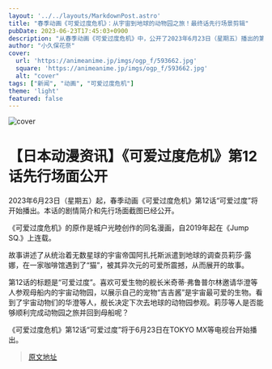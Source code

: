 ```yaml
---
layout: '../../layouts/MarkdownPost.astro'
title: "春季动画《可爱过度危机》：从宇宙到地球的动物园之旅！最终话先行场景剪辑"
pubDate: 2023-06-23T17:45:03+0900
description: "从春季动画《可爱过度危机》中，公开了2023年6月23日（星期五）播出的第12集“可爱过度”的剧情梗概和先行场景剪辑。"
author: "小久保花奈"
cover:
  url: 'https://animeanime.jp/imgs/ogp_f/593662.jpg'
  square: 'https://animeanime.jp/imgs/ogp_f/593662.jpg'
  alt: "cover"
tags: ["新闻", "动画", "可爱过度危机"]
theme: 'light'
featured: false
---
```


![cover](https://animeanime.jp/imgs/ogp_f/593662.jpg)

# 【日本动漫资讯】《可爱过度危机》第12话先行场面公开

2023年6月23日（星期五）起，春季动画《可爱过度危机》第12话“可爱过度”将开始播出。本话的剧情简介和先行场面截图已经公开。

《可爱过度危机》的原作是城户光睦创作的同名漫画，自2019年起在《Jump SQ.》上连载。

故事讲述了从统治着无数星球的宇宙帝国阿扎托斯派遣到地球的调查员莉莎·露娜，在一家咖啡馆遇到了“猫”，被其异次元的可爱所震撼，从而展开的故事。

第12话的标题是“可爱过度”。喜欢可爱生物的舰长米奇蒂·弗鲁普尔林邀请华澄等人参观母船内的宇宙动物园，以展示自己的宠物“吉吉酱”是宇宙最可爱的生物。看到了宇宙动物们的华澄等人，舰长决定下次去地球的动物园参观。莉莎等人是否能够顺利完成动物园之旅并回到母船呢？

《可爱过度危机》第12话“可爱过度”将于6月23日在TOKYO MX等电视台开始播出。

>[原文地址](https://animeanime.jp/article/2023/06/23/78130.html)  